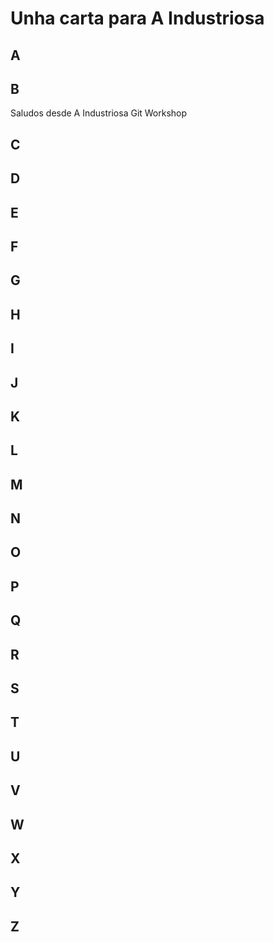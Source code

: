 # Unha carta para A Industriosa


## A


## B
Saludos desde A Industriosa Git Workshop

## C


## D


## E


## F


## G


## H


## I


## J


## K


## L


## M


## N


## O


## P


## Q


## R


## S


## T


## U


## V


## W


## X


## Y


## Z

